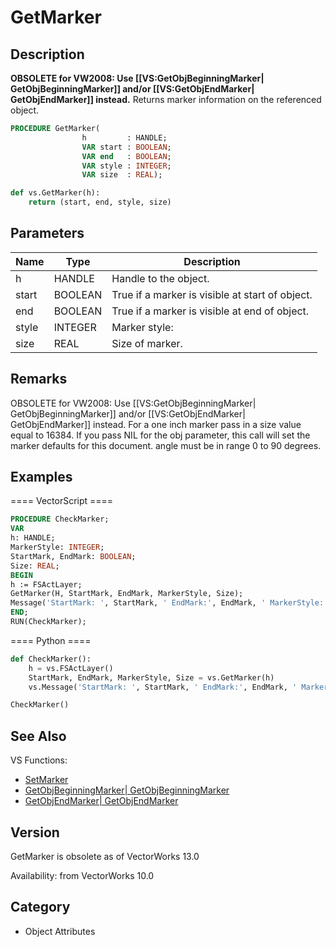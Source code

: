 # GetMarker

## Description
<b>OBSOLETE for VW2008: Use [[VS:GetObjBeginningMarker| GetObjBeginningMarker]] and/or [[VS:GetObjEndMarker| GetObjEndMarker]] instead.</b>
Returns marker information on the referenced object.

```pascal
PROCEDURE GetMarker(
				h         : HANDLE;
				VAR start : BOOLEAN;
				VAR end   : BOOLEAN;
				VAR style : INTEGER;
				VAR size  : REAL);
```

```python
def vs.GetMarker(h):
    return (start, end, style, size)
```

## Parameters
|Name|Type|Description|
|---|---|---|
|h|HANDLE|Handle to the object.|
|start|BOOLEAN|True if a marker is visible at start of object.|
|end|BOOLEAN|True if a marker is visible at end of object.|
|style|INTEGER|Marker style:|0 - Filled Arrow Marker|1 - Empty Arrow Marker|2 - Open Arrow Marker|3 - Filled Ball Marker|4 - Empty Ball Marker|5 - Slash Marker|6 - Cross Marker|
|size|REAL|Size of marker.|

## Remarks
OBSOLETE for VW2008: Use [[VS:GetObjBeginningMarker| GetObjBeginningMarker]] and/or [[VS:GetObjEndMarker| GetObjEndMarker]] instead.
For a one inch marker pass in a size value equal to 16384. If you pass NIL for the obj parameter, this call will set the marker defaults for this document.  angle must be in range 0 to 90 degrees.

## Examples
==== VectorScript ====
```pascal
PROCEDURE CheckMarker;
VAR
h: HANDLE;
MarkerStyle: INTEGER;
StartMark, EndMark: BOOLEAN;
Size: REAL;
BEGIN
h := FSActLayer;
GetMarker(H, StartMark, EndMark, MarkerStyle, Size);
Message('StartMark: ', StartMark, ' EndMark:', EndMark, ' MarkerStyle:', MarkerStyle, ' Size:', Size);
END;
RUN(CheckMarker);
```
==== Python ====
```python
def CheckMarker():
	h = vs.FSActLayer()
	StartMark, EndMark, MarkerStyle, Size = vs.GetMarker(h)
	vs.Message('StartMark: ', StartMark, ' EndMark:', EndMark, ' MarkerStyle:', MarkerStyle, ' Size:', Size)

CheckMarker()
```

## See Also
VS Functions:
* [SetMarker](SetMarker.md)
* [GetObjBeginningMarker| GetObjBeginningMarker](GetObjBeginningMarker|%20GetObjBeginningMarker.md)
* [GetObjEndMarker| GetObjEndMarker](GetObjEndMarker|%20GetObjEndMarker.md)

## Version
GetMarker is obsolete as of VectorWorks 13.0

Availability: from VectorWorks 10.0

## Category
* Object Attributes

